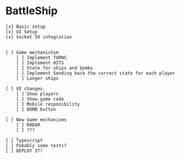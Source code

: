 # BattleShip
    

    [x] Basic setup
    [x] UI Setup
    [x] Socket IO integration


    [ ] Game mechanichsm
        [ ] Implement TURNS
        [ ] Implement HITS
        [ ] State for ships and bombs
        [ ] Implement Sending back the correct state for each player
        [ ] Longer ships
    
    [ ] UI changes
        [ ] Show players
        [ ] Show game code
        [ ] Mobile responibility
        [ ] BOMB button

    [ ] New Game mechanisms
        [ ] RADAR
        [ ] ??? 
    
    [ ] Typescript
    [ ] Pobably some tests?
    [ ] DEPLOY IT!